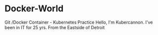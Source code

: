# Docker-World
Git /Docker Container - Kubernetes Practice
Hello, I'm Kubercannon.
I've been in IT for 25 yrs. From the Eastside of Detroit
